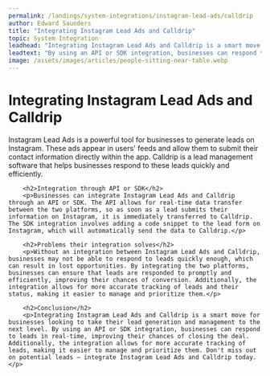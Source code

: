 ```yaml
---
permalink: /landings/system-integrations/instagram-lead-ads/calldrip
author: Edward Saunders
title: "Integrating Instagram Lead Ads and Calldrip"
topic: System Integration
leadhead: "Integrating Instagram Lead Ads and Calldrip is a smart move for businesses looking to take their lead generation and management to the next level"
leadtext: "By using an API or SDK integration, businesses can respond to leads in real-time, improving their chances of closing the deal. Additionally, the integration allows for more accurate tracking of leads, making it easier to manage and prioritize them. Don't miss out on potential leads – integrate Instagram Lead Ads and Calldrip today."
image: /assets/images/articles/people-sitting-near-table.webp
---
```

<div class="arttext">        <h1>Integrating Instagram Lead Ads and Calldrip</h1>
        <p>Instagram Lead Ads is a powerful tool for businesses to generate leads on Instagram. These ads appear in users' feeds and allow them to submit their contact information directly within the app. Calldrip is a lead management software that helps businesses respond to these leads quickly and efficiently.</p>
        
        <h2>Integration through API or SDK</h2>
        <p>Businesses can integrate Instagram Lead Ads and Calldrip through an API or SDK. The API allows for real-time data transfer between the two platforms, so as soon as a lead submits their information on Instagram, it is immediately transferred to Calldrip. The SDK integration involves adding a code snippet to the lead form on Instagram, which will automatically send the data to Calldrip.</p>
        
        <h2>Problems their integration solves</h2>
        <p>Without an integration between Instagram Lead Ads and Calldrip, businesses may not be able to respond to leads quickly enough, which can result in lost opportunities. By integrating the two platforms, businesses can ensure that leads are responded to promptly and efficiently, improving their chances of conversion. Additionally, the integration allows for more accurate tracking of leads and their status, making it easier to manage and prioritize them.</p>
        
        <h2>Conclusion</h2>
        <p>Integrating Instagram Lead Ads and Calldrip is a smart move for businesses looking to take their lead generation and management to the next level. By using an API or SDK integration, businesses can respond to leads in real-time, improving their chances of closing the deal. Additionally, the integration allows for more accurate tracking of leads, making it easier to manage and prioritize them. Don't miss out on potential leads – integrate Instagram Lead Ads and Calldrip today.</p>
</div>